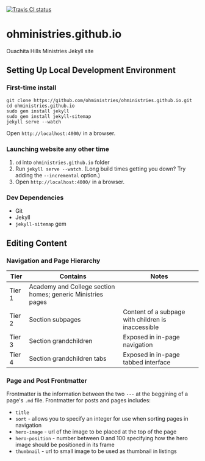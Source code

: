 [![Travis CI status](https://travis-ci.org/ohministries/ohministries.github.io.svg?branch=master)](https://travis-ci.org/ohministries/ohministries.github.io)

# ohministries.github.io

Ouachita Hills Ministries Jekyll site

## Setting Up Local Development Environment

### First-time install

```
git clone https://github.com/ohministries/ohministries.github.io.git
cd ohministries.github.io
sudo gem install jekyll
sudo gem install jekyll-sitemap
jekyll serve --watch
```

Open `http://localhost:4000/` in a browser.

### Launching website any other time

1. `cd` into `ohministries.github.io` folder
2. Run `jekyll serve --watch`. (Long build times getting you down? Try adding the `--incremental` option.)
3. Open `http://localhost:4000/` in a browser.

### Dev Dependencies

- Git
- Jekyll
- `jekyll-sitemap` gem

## Editing Content

### Navigation and Page Hierarchy

Tier   | Contains                                                    | Notes
-------|-------------------------------------------------------------|-------
Tier 1 | Academy and College section homes; generic Ministries pages |
Tier 2 | Section subpages                                            | Content of a subpage with children is inaccessible
Tier 3 | Section grandchildren                                       | Exposed in in-page navigation
Tier 4 | Section grandchildren tabs                                  | Exposed in in-page tabbed interface

### Page and Post Frontmatter

Frontmatter is the information between the two `---` at the beggining of a page's `.md` file. Frontmatter for posts
and pages includes:

* `title`
* `sort` - allows you to specify an integer for use when sorting pages in navigation
* `hero-image` - url of the image to be placed at the top of the page
* `hero-position` - number between 0 and 100 specifying how the hero image should be positioned in its frame
* `thumbnail` - url to small image to be used as thumbnail in listings